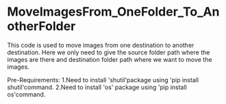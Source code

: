 # MoveImagesFrom_OneFolder_To_AnotherFolder
  This code is used to move images from one destination to another destination. Here we only need to give the source folder path where the images are there and destination folder path where we want to move the images.

Pre-Requirements:
  1.Need to install 'shutil'package using 'pip install shutil'command.
  2.Need to install 'os' package using 'pip install os'command.
